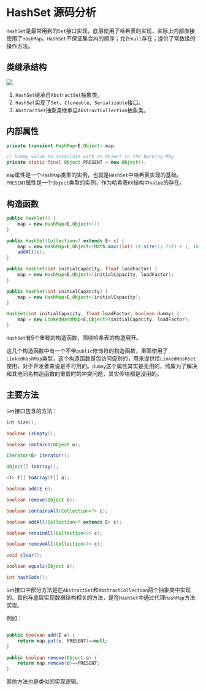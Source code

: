 # HashSet 源码分析

`HashSet`是最常用到的`Set`接口实现，底层使用了哈希表的实现，实际上内部直接使用了`HashMap`。`HashSet`不保证集合内的顺序；允许`null`存在；提供了常数级的操作方法。

## 类继承结构

<img src="chapter_collection/image/HashSet.png" />

1. `HashSet`继承自`AbstractSet`抽象类。
2. `HashSet`实现了`Set`、`Cloneable`、`Serializable`接口。
3. `AbstractSet`抽象类继承自`AbstractCollection`抽象类。

## 内部属性

```java
private transient HashMap<E,Object> map;

// Dummy value to associate with an Object in the backing Map
private static final Object PRESENT = new Object();
```

`map`属性是一个`HashMap`类型的实例，也就是`HashSet`中哈希表实现的基础。`PRESENT`属性是一个`Object`类型的实例，作为哈希表`KV`结构中`value`的存在。

## 构造函数

```java
public HashSet() {
	map = new HashMap<E,Object>();
}

public HashSet(Collection<? extends E> c) {
	map = new HashMap<E,Object>(Math.max((int) (c.size()/.75f) + 1, 16));
	addAll(c);
}

public HashSet(int initialCapacity, float loadFactor) {
	map = new HashMap<E,Object>(initialCapacity, loadFactor);
}

public HashSet(int initialCapacity) {
	map = new HashMap<E,Object>(initialCapacity);
}

HashSet(int initialCapacity, float loadFactor, boolean dummy) {
	map = new LinkedHashMap<E,Object>(initialCapacity, loadFactor);
}
```

`HashSet`有5个重载的构造函数，围绕哈希表的构造展开。

这几个构造函数中有一个不带`public`修饰符的构造函数，里面使用了`LinkedHashMap`类型，这个构造函数是包访问级别的，用来提供给`LinkedHashSet`使用，对于开发者来说是不可用的。`dummy`这个属性其实是无用的，纯属为了解决和其他同名构造函数的重载时的冲突问题，其实传啥都是没用的。

## 主要方法

`Set`接口包含的方法：

```java
int size();

boolean isEmpty();

boolean contains(Object o);

Iterator<E> iterator();

Object[] toArray();

<T> T[] toArray(T[] a);

boolean add(E e);

boolean remove(Object o);

boolean containsAll(Collection<?> c);

boolean addAll(Collection<? extends E> c);

boolean retainAll(Collection<?> c);

boolean removeAll(Collection<?> c);

void clear();

boolean equals(Object o);

int hashCode();
```

`Set`接口中部分方法是在`AbstractSet`和`AbstractCollection`两个抽象类中实现的。其他与底层实现数据结构相关的方法，是在`HashSet`中通过代理`HashMap`方法实现。

例如：

```java

public boolean add(E e) {
	return map.put(e, PRESENT)==null;
}

public boolean remove(Object o) {
	return map.remove(o)==PRESENT;
}
```

其他方法也是类似的实现逻辑。